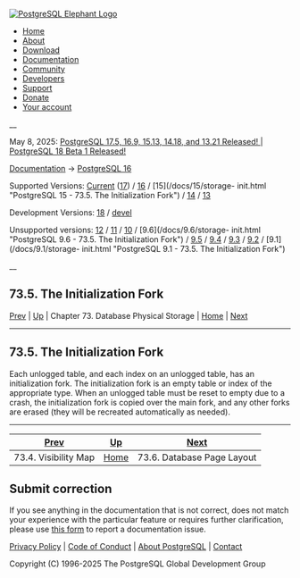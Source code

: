 [ ![PostgreSQL Elephant Logo](/media/img/about/press/elephant.png) ](/)

  * [Home](/ "Home")
  * [About](/about/ "About")
  * [Download](/download/ "Download")
  * [Documentation](/docs/ "Documentation")
  * [Community](/community/ "Community")
  * [Developers](/developer/ "Developers")
  * [Support](/support/ "Support")
  * [Donate](/about/donate/ "Donate")
  * [Your account](/account/ "Your account")

__

May 8, 2025: [ PostgreSQL 17.5, 16.9, 15.13, 14.18, and 13.21 Released! ](/about/news/postgresql-175-169-1513-1418-and-1321-released-3072/) | [ PostgreSQL 18 Beta 1 Released! ](/about/news/postgresql-18-beta-1-released-3070/)

[Documentation](/docs/ "Documentation") -> [PostgreSQL
16](/docs/16/index.html)

Supported Versions: [Current](/docs/current/storage-init.html "PostgreSQL 17 -
73.5. The Initialization Fork") ([17](/docs/17/storage-init.html "PostgreSQL
17 - 73.5. The Initialization Fork")) / [16](/docs/16/storage-init.html
"PostgreSQL 16 - 73.5. The Initialization Fork") / [15](/docs/15/storage-
init.html "PostgreSQL 15 - 73.5. The Initialization Fork") /
[14](/docs/14/storage-init.html "PostgreSQL 14 - 73.5. The Initialization
Fork") / [13](/docs/13/storage-init.html "PostgreSQL 13 - 73.5. The
Initialization Fork")

Development Versions: [18](/docs/18/storage-init.html "PostgreSQL 18 -
73.5. The Initialization Fork") / [devel](/docs/devel/storage-init.html
"PostgreSQL devel - 73.5. The Initialization Fork")

Unsupported versions: [12](/docs/12/storage-init.html "PostgreSQL 12 -
73.5. The Initialization Fork") / [11](/docs/11/storage-init.html "PostgreSQL
11 - 73.5. The Initialization Fork") / [10](/docs/10/storage-init.html
"PostgreSQL 10 - 73.5. The Initialization Fork") / [9.6](/docs/9.6/storage-
init.html "PostgreSQL 9.6 - 73.5. The Initialization Fork") /
[9.5](/docs/9.5/storage-init.html "PostgreSQL 9.5 - 73.5. The Initialization
Fork") / [9.4](/docs/9.4/storage-init.html "PostgreSQL 9.4 - 73.5. The
Initialization Fork") / [9.3](/docs/9.3/storage-init.html "PostgreSQL 9.3 -
73.5. The Initialization Fork") / [9.2](/docs/9.2/storage-init.html
"PostgreSQL 9.2 - 73.5. The Initialization Fork") / [9.1](/docs/9.1/storage-
init.html "PostgreSQL 9.1 - 73.5. The Initialization Fork")

__

73.5. The Initialization Fork  
---  
[Prev](storage-vm.html "73.4. Visibility Map")  | [Up](storage.html "Chapter 73. Database Physical Storage") | Chapter 73. Database Physical Storage | [Home](index.html "PostgreSQL 16.9 Documentation") |  [Next](storage-page-layout.html "73.6. Database Page Layout")  
  
* * *

## 73.5. The Initialization Fork #

Each unlogged table, and each index on an unlogged table, has an
initialization fork. The initialization fork is an empty table or index of the
appropriate type. When an unlogged table must be reset to empty due to a
crash, the initialization fork is copied over the main fork, and any other
forks are erased (they will be recreated automatically as needed).

* * *

[Prev](storage-vm.html "73.4. Visibility Map")  | [Up](storage.html "Chapter 73. Database Physical Storage") |  [Next](storage-page-layout.html "73.6. Database Page Layout")  
---|---|---  
73.4. Visibility Map  | [Home](index.html "PostgreSQL 16.9 Documentation") |  73.6. Database Page Layout  
  
## Submit correction

If you see anything in the documentation that is not correct, does not match
your experience with the particular feature or requires further clarification,
please use [this form](/account/comments/new/16/storage-init.html/) to report
a documentation issue.

[Privacy Policy](/about/privacypolicy) | [Code of Conduct](/about/policies/coc/) | [About PostgreSQL](/about/) | [Contact](/about/contact/)  

Copyright (C) 1996-2025 The PostgreSQL Global Development Group

